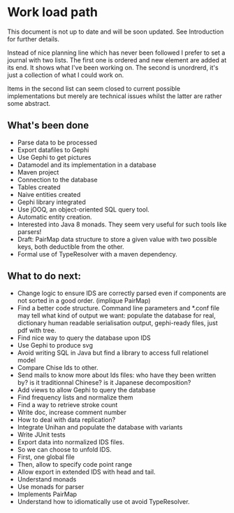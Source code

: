 # Work load path

This document is not up to date and will be soon updated. See Introduction for further details.

Instead of nice planning line which has never been followed I prefer to set a journal with two lists. The first one is ordered and new element are added at its end. It shows what I've been working on. The second is unordrerd, it's just a collection of what I could work on.

Items in the second list can seem closed to current possible implementations but merely are technical issues whilst the latter are rather some abstract.

## What's been done

 * Parse data to be processed
 * Export datafiles to Gephi
 * Use Gephi to get pictures
 * Datamodel and its implementation in a database
 * Maven project
 * Connection to the database
 * Tables created
 * Naive entities created
 * Gephi library integrated
 * Use jOOQ, an object-oriented SQL query tool.
 * Automatic entity creation.
 * Interested into Java 8 monads. They seem very useful for such tools like parsers!
 * Draft: PairMap data structure to store a given value with two possible keys, both deductible from the other.
 * Formal use of TypeResolver with a maven dependency.

## What to do next:

 * Change logic to ensure IDS are correctly parsed even if components are not sorted in a good order. (implique PairMap)
 * Find a better code structure. Command line parameters and *.conf file may tell what kind of output we want: populate the database for real, dictionary human readable serialisation output, gephi-ready files, just pdf with tree.
 * Find nice way to query the database upon IDS
 * Use Gephi to produce svg
 * Avoid writing SQL in Java but find a library to access full relationel model
 * Compare Chise Ids to other.
 * Send mails to know more about Ids files: who have they been written by? is it traditionnal Chinese? is it Japanese decomposition?
 * Add views to allow Gephi to query the database
 * Find frequency lists and normalize them
 * Find a way to retrieve stroke count
 * Write doc, increase comment number
 * How to deal with data replication?
 * Integrate Unihan and populate the database with variants
 * Write JUnit tests
 * Export data into normalized IDS files.
  * So we can choose to unfold IDS.
  * First, one global file
  * Then, allow to specify code point range
  * Allow export in extended IDS with head and tail.
 * Understand monads
 * Use monads for parser
 * Implements PairMap
 * Understand how to idiomatically use ot avoid TypeResolver.

